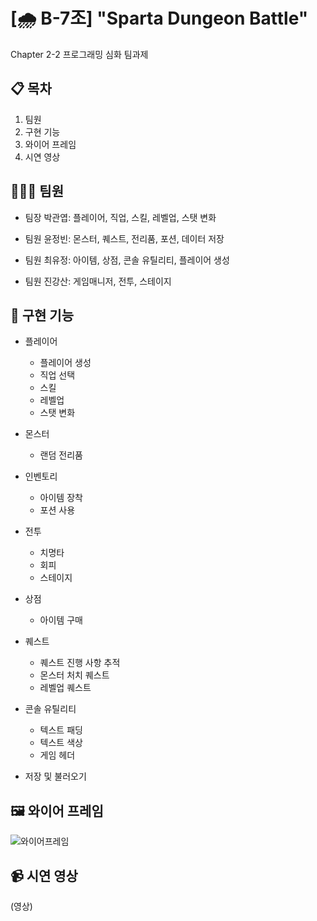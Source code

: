 # [🌧 B-7조] "Sparta Dungeon Battle"
Chapter 2-2 프로그래밍 심화 팀과제

## 📋 목차
1. 팀원
2. 구현 기능
3. 와이어 프레임
4. 시연 영상

## 🧑‍🤝‍🧑 팀원
- 팀장 박관엽: 플레이어, 직업, 스킬, 레벨업, 스탯 변화
  
- 팀원 윤정빈: 몬스터, 퀘스트, 전리품, 포션, 데이터 저장
  
- 팀원 최유정: 아이템, 상점, 콘솔 유틸리티, 플레이어 생성
  
- 팀원 진강산: 게임매니저, 전투, 스테이지

## 📌 구현 기능
- 플레이어
  - 플레이어 생성
  - 직업 선택
  - 스킬
  - 레벨업
  - 스탯 변화

- 몬스터
  - 랜덤 전리품

- 인벤토리
  - 아이템 장착
  - 포션 사용
  
- 전투
  - 치명타
  - 회피
  - 스테이지

- 상점
  - 아이템 구매

- 퀘스트
  - 퀘스트 진행 사항 추적
  - 몬스터 처치 퀘스트
  - 레벨업 퀘스트

- 콘솔 유틸리티
  - 텍스트 패딩
  - 텍스트 색상
  - 게임 헤더

- 저장 및 불러오기
  
## 🖼 와이어 프레임
![와이어프레임](https://github.com/Chapter-2-Project-B7/SpartaDungeonBattle/assets/159543415/a847d687-fef3-4a6c-bea3-1afe80b38aeb)

## 📹 시연 영상
(영상)
